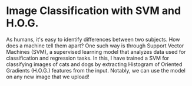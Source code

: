 # Image Classification with SVM and H.O.G.

As humans, it's easy to identify differences between two subjects. How does a machine tell them apart? One such way is through Support Vector Machines (SVM), a supervised learning model that analyzes data used for classification and regression tasks. In this, I have trained a SVM for classifying images of cats and dogs by extracting Histogram of Oriented Gradients (H.O.G.) features from the input. Notably, we can use the model on any new image that we upload!
